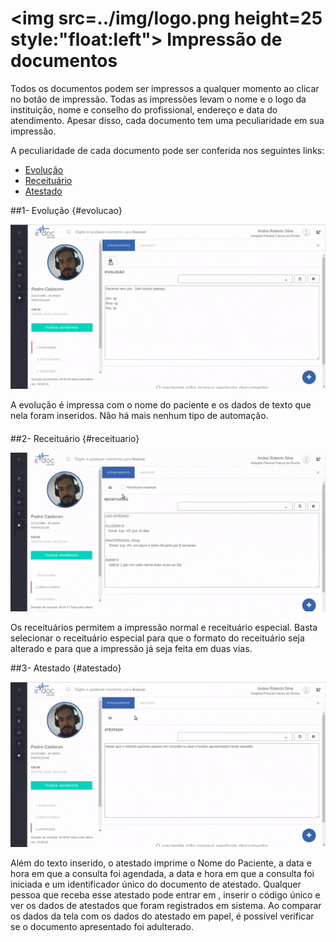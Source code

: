 # <img src=../img/logo.png height=25 style:"float:left"> Impressão de documentos

Todos os documentos podem ser impressos a qualquer momento ao clicar no botão de impressão.
Todas as impressões levam o nome e o logo da instituição, nome e conselho do profissional, endereço e data do atendimento.
Apesar disso, cada documento tem uma peculiaridade em sua impressão.



A peculiaridade de cada documento pode ser conferida nos seguintes links:
* [Evolução](#evolucao)
* [Receituário](#receituario)
* [Atestado](#atestado)


##1- Evolução {#evolucao}


<div class="left-float-framme framme70">
	<img src="../img/atendimento/impressao1.gif">
</div>

<div class="right-float-framme framme28">
	<p>A evolução é impressa com o nome do paciente e os dados de texto que nela foram inseridos. Não há mais nenhum tipo de automação.</p>
	<!-- <ul>
		<li>Insira o texto que deseja salvar para reutilização</li>
		<li>Clique no botão de salvar texto</li>
		<li>Insira o título do texto e salve</li>
	</ul> -->
</div> 

<div style="clear: left; margin-bottom: 20px"></div>


##2- Receituário {#receituario}

<div class="left-float-framme framme70">
	<img src="../img/atendimento/impressao2.gif">
</div>

<div class="right-float-framme framme28">
	<p>Os receituários permitem a impressão normal e receituário especial. Basta selecionar o receituário especial para que o formato do receituário seja alterado e para que a impressão já seja feita em duas vias.</p> 
</div> 

<div style="clear: left;"></div> 


##3- Atestado {#atestado}

<div class="left-float-framme framme70">
	<img src="../img/atendimento/impressao3.gif">
</div>
<p>Além do texto inserido, o atestado imprime o Nome do Paciente, a data e hora em que a consulta foi agendada, a data e hora em que a consulta foi iniciada e um identificador único do documento de atestado. Qualquer pessoa que receba esse atestado pode entrar em <a href="https://atestados.edocsaude.com"></a>, inserir o código único e ver os dados de atestados que foram registrados em sistema. Ao comparar os dados da tela com os dados do atestado em papel, é possível verificar se o documento apresentado foi adulterado.</p>
<div class="right-float-framme framme28">
	
</div> 


<div style="clear: left;"></div>